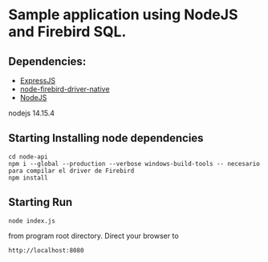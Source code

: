 # Sample application using NodeJS and Firebird SQL.

## Dependencies:
- [ExpressJS](http://expressjs.com/)
- [node-firebird-driver-native](https://www.npmjs.com/package/node-firebird-driver-native)
- [NodeJS](http://nodejs.org/)

nodejs 14.15.4
## Starting Installing node dependencies 

    cd node-api
    npm i --global --production --verbose windows-build-tools -- necesario para compilar el driver de Firebird
    npm install

## Starting Run

    node index.js
    
from program root directory.
Direct your browser to 

    http://localhost:8080

